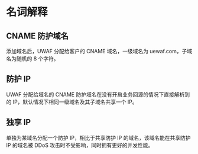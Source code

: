 # 名词解释

## CNAME 防护域名

添加域名后，UWAF 分配给客户的 CNAME 域名，一级域名为 uewaf.com，子域名为随机的 8 个字符。

## 防护 IP

UWAF 分配给域名的 CNAME 防护域名在没有开启业务回源的情况下直接解析到的 IP，默认情况下相同一级域名及其子域名共享一个 IP。

## 独享 IP

单独为某域名分配一个防护 IP，相比于共享防护 IP 的域名，该域名能在共享防护 IP 的域名被 DDoS 攻击时不受影响，同时拥有更好的并发性能。
